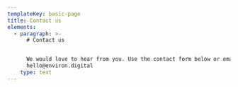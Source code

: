 ```yaml
---
templateKey: basic-page
title: Contact us
elements:
  - paragraph: >-
      # Contact us


      We would love to hear from you. Use the contact form below or email us at
      hello@environ.digital
    type: text
---
```


